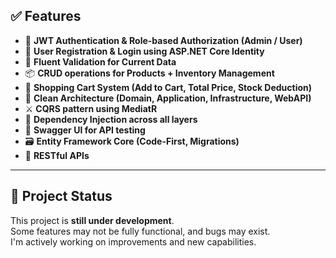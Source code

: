 ## ✅ Features

- 🔐 **JWT Authentication & Role-based Authorization (Admin / User)**
- 👥 **User Registration & Login using ASP.NET Core Identity**
- 🧲 **Fluent Validation for Current Data**
- 📦 **CRUD operations for Products + Inventory Management**
- 🛒 **Shopping Cart System (Add to Cart, Total Price, Stock Deduction)**
- 🧱 **Clean Architecture (Domain, Application, Infrastructure, WebAPI)**
- ⚔️ **CQRS pattern using MediatR**
- 🔧 **Dependency Injection across all layers**
- 🧪 **Swagger UI for API testing**
- 🗃️ **Entity Framework Core (Code-First, Migrations)**
- 📡 **RESTful APIs**

---

## 🚧 Project Status

This project is **still under development**.  
Some features may not be fully functional, and bugs may exist.  
I'm actively working on improvements and new capabilities.
